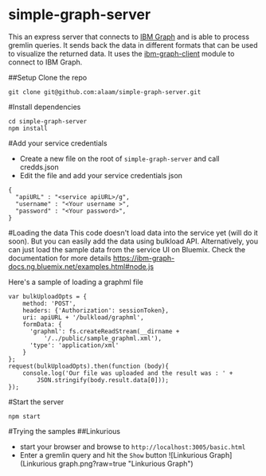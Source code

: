 # simple-graph-server
This an express server that connects to [IBM Graph](http://ibm.biz/ibm-graph) and is able to process gremlin queries. It sends back the data in different formats that can be used to visualize the returned data. It uses the [ibm-graph-client](https://www.npmjs.com/package/ibm-graph-client) module to connect to IBM Graph.

##Setup
Clone the repo

```
git clone git@github.com:alaam/simple-graph-server.git
```

#Install dependencies
```
cd simple-graph-server
npm install
```

#Add your service credentials
- Create a new file on the root of `simple-graph-server` and call credds.json
- Edit the file and add your service credentials json 
```
{
  "apiURL" : "<service apiURL>/g",
  "username" : "<Your username >",
  "password" : "<Your password>",
} 
```

#Loading the data
This code doesn't load data into the service yet (will do it soon). But you can easily add the data using bulkload API. Alternatively, you can just load the sample data from the service UI on Bluemix. Check the documentation for more details https://ibm-graph-docs.ng.bluemix.net/examples.html#node.js

Here's a sample of loading a graphml file

```
var bulkUploadOpts = {
    method: 'POST',
    headers: {'Authorization': sessionToken},
    uri: apiURL + '/bulkload/graphml',
    formData: {
      'graphml': fs.createReadStream(__dirname +  
          '/../public/sample_graphml.xml'),
      'type': 'application/xml'
    }
};
request(bulkUploadOpts).then(function (body){
    console.log('Our file was uploaded and the result was : ' +
        JSON.stringify(body.result.data[0]));
});
```

#Start the server
```
npm start
```

#Trying the samples
##Linkurious
- start your browser and browse to `http://localhost:3005/basic.html`
- Enter a gremlin query and hit the `Show` button 
![Linkurious Graph](Linkurious graph.png?raw=true "Linkurious Graph")

